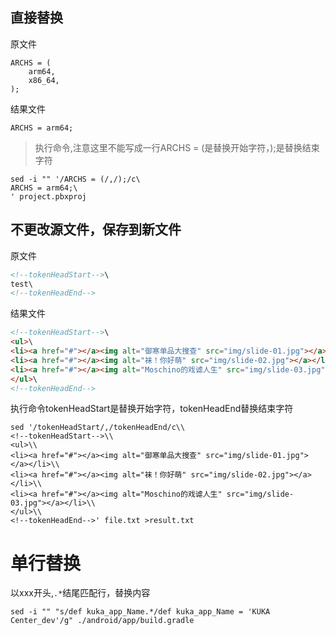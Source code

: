 ## 直接替换
原文件
```
ARCHS = (
    arm64,
    x86_64,
);
```
结果文件
```
ARCHS = arm64;
```

> 执行命令,注意这里不能写成一行ARCHS = (是替换开始字符，);是替换结束字符
```shell
sed -i "" '/ARCHS = (/,/);/c\
ARCHS = arm64;\
' project.pbxproj
```

## 不更改源文件，保存到新文件
原文件
```html
<!--tokenHeadStart-->\
test\
<!--tokenHeadEnd-->
```
结果文件
```html
<!--tokenHeadStart-->\
<ul>\
<li><a href="#"></a><img alt="御寒单品大搜查" src="img/slide-01.jpg"></a></li>\
<li><a href="#"></a><img alt="袜！你好萌" src="img/slide-02.jpg"></a></li>\
<li><a href="#"></a><img alt="Moschino的戏谑人生" src="img/slide-03.jpg"></a></li>\
</ul>\
<!--tokenHeadEnd-->
```

执行命令tokenHeadStart是替换开始字符，tokenHeadEnd替换结束字符
```
sed '/tokenHeadStart/,/tokenHeadEnd/c\\
<!--tokenHeadStart-->\\
<ul>\\
<li><a href="#"></a><img alt="御寒单品大搜查" src="img/slide-01.jpg"></a></li>\\
<li><a href="#"></a><img alt="袜！你好萌" src="img/slide-02.jpg"></a></li>\\
<li><a href="#"></a><img alt="Moschino的戏谑人生" src="img/slide-03.jpg"></a></li>\\
</ul>\\
<!--tokenHeadEnd-->' file.txt >result.txt
```

# 单行替换

以xxx开头,`.*`结尾匹配行，替换内容
```shell
sed -i "" "s/def kuka_app_Name.*/def kuka_app_Name = 'KUKA Center_dev'/g" ./android/app/build.gradle
```
